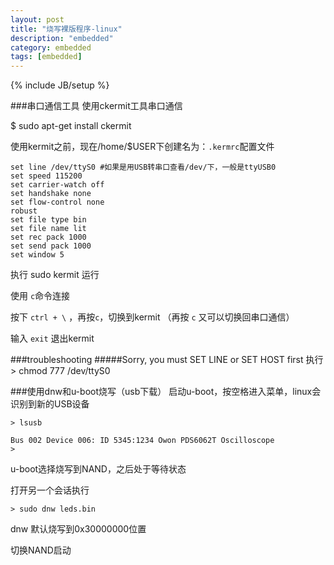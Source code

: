 ```yaml
---
layout: post
title: "烧写裸版程序-linux"
description: "embedded"
category: embedded
tags: [embedded]
---
```

{% include JB/setup %}

###串口通信工具
使用ckermit工具串口通信

$ sudo apt-get install ckermit

使用kermit之前，现在/home/$USER下创建名为：`.kermrc`配置文件

```
set line /dev/ttyS0 #如果是用USB转串口查看/dev/下，一般是ttyUSB0
set speed 115200
set carrier-watch off
set handshake none
set flow-control none
robust
set file type bin
set file name lit
set rec pack 1000
set send pack 1000
set window 5
```

执行 sudo kermit 运行

使用 `c`命令连接

按下 `ctrl + \` ，再按`c`，切换到kermit （再按 `c` 又可以切换回串口通信）

输入 `exit` 退出kermit

###troubleshooting
#####Sorry, you must SET LINE or SET HOST first
执行 > chmod 777 /dev/ttyS0

###使用dnw和u-boot烧写（usb下载）
启动u-boot，按空格进入菜单，linux会识别到新的USB设备

```
> lsusb

Bus 002 Device 006: ID 5345:1234 Owon PDS6062T Oscilloscope
>
```

u-boot选择烧写到NAND，之后处于等待状态

打开另一个会话执行

```
> sudo dnw leds.bin
```
dnw 默认烧写到0x30000000位置

切换NAND启动